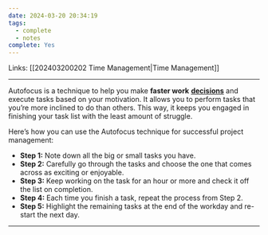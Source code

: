 ```yaml
---
date: 2024-03-20 20:34:19
tags:
  - complete
  - notes
complete: Yes
---
```

Links: [[202403200202 Time Management|Time Management]]

---
Autofocus is a technique to help you make **faster work** [**decisions**](https://www.theguardian.com/small-business-network/2018/mar/19/how-to-make-better-decisions) and execute tasks based on your motivation. It allows you to perform tasks that you’re more inclined to do than others. This way, it keeps you engaged in finishing your task list with the least amount of struggle. 

Here’s how you can use the Autofocus technique for successful project management:

- **Step 1:** Note down all the big or small tasks you have.
- **Step 2:** Carefully go through the tasks and choose the one that comes across as exciting or enjoyable. 
- **Step 3:** Keep working on the task for an hour or more and check it off the list on completion. 
- **Step 4:** Each time you finish a task, repeat the process from Step 2. 
- **Step 5:** Highlight the remaining tasks at the end of the workday and re-start the next day.

---